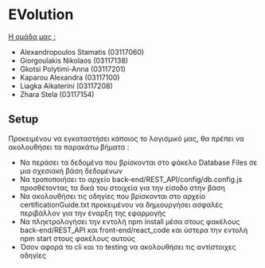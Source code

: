 # EVolution

<ins> Η ομάδα μας : </ins>

* Alexandropoulos Stamatis (03117060)
* Giorgoulakis Nikolaos (03117138)
* Gkotsi Polytimi-Anna (03117201)
* Kaparou Alexandra (03117100)
* Liagka Aikaterini (03117208)
* Zhara Stela (03117154)


## Setup

Προκειμένου να εγκαταστήσει κάποιος το λογισμικό μας, θα πρέπει να ακολουθήσει τα παρακάτω βήματα :
* Να περάσει τα δεδομένα που βρίσκονται στο φάκελο Database Files σε μια σχεσιακή βάση δεδομένων
* Να τροποποιήσει το αρχείο back-end/REST_API/config/db.config.js  προσθέτοντας τα δικά του στοιχεία για την είσοδο στην βάση
* Να ακολουθήσει τις οδηγίες που βρίσκονται στο αρχείο certificationGuide.txt προκειμένου να δημιουργήσει ασφαλές περιβάλλον για την έναρξη της εφαρμογής
* Να πληκτρολογήσει την εντολή npm install  μέσα στους φακέλους back-end/REST_API και front-end/react_code και ύστερα την εντολή npm start στους φακέλους αυτούς
* Όσον αφορά το cli και το testing να ακολουθήσει τις αντίστοιχες οδηγίες
